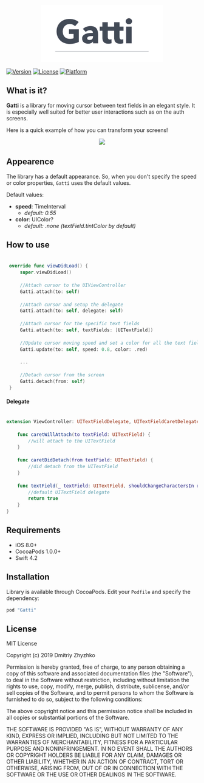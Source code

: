 <p align="center">
  <img src="/Resources/logo.gif" height="150px">
</p>

[![Version](https://img.shields.io/cocoapods/v/Gatti.svg?style=flat)](https://cocoapods.org/pods/Gatti)
[![License](https://img.shields.io/cocoapods/l/Gatti.svg?style=flat)](https://cocoapods.org/pods/Gatti)
[![Platform](https://img.shields.io/cocoapods/p/Gatti.svg?style=flat)](https://cocoapods.org/pods/Gatti)

## What is it?

**Gatti** is a library for moving cursor between text fields in an elegant style. It is especially well suited for better user interactions such as on the auth screens.

Here is a quick example of how you can transform your screens!

<p align="center">
  <img src="/Resources/sample.gif" height="700px">
</p>

## Appearence

The library has a default appearance. So, when you don't specify the speed or color properties, `Gatti` uses the default values.

Default values:
- **speed**: TimeInterval
    - *default: 0.55*
- **color**: UIColor?
  - *default: .none (textField.tintColor by default)*

## How to use

```swift

 override func viewDidLoad() {
     super.viewDidLoad()
    
     //Attach cursor to the UIViewController
     Gatti.attach(to: self)
     
     //Attach cursor and setup the delegate
     Gatti.attach(to: self, delegate: self)
     
     //Attach cursor for the specific text fields
     Gatti.attach(to: self, textFields: [UITextField])
     
     //Update cursor moving speed and set a color for all the text fields
     Gatti.update(to: self, speed: 0.8, color: .red)
     
     ...
     
     //Detach cursor from the screen
     Gatti.detach(from: self)
 }
```

#### Delegate

```swift

extension ViewController: UITextFieldDelegate, UITextFieldCaretDelegate {
    
    func caretWillAttach(to textField: UITextField) {
        //will attach to the UITextField
    }
    
    func caretDidDetach(from textField: UITextField) {
        //did detach from the UITextField
    }
   
    func textField(_ textField: UITextField, shouldChangeCharactersIn range: NSRange, replacementString string: String) -> Bool {
        //default UITextField delegate
        return true
    }
}
```

## Requirements

* iOS 8.0+
* CocoaPods 1.0.0+
* Swift 4.2

## Installation

Library is available through CocoaPods.
Edit your `Podfile` and specify the dependency:

```ruby
pod "Gatti"
```

## License

MIT License

Copyright (c) 2019 Dmitriy Zhyzhko

Permission is hereby granted, free of charge, to any person obtaining a copy
of this software and associated documentation files (the "Software"), to deal
in the Software without restriction, including without limitation the rights
to use, copy, modify, merge, publish, distribute, sublicense, and/or sell
copies of the Software, and to permit persons to whom the Software is
furnished to do so, subject to the following conditions:

The above copyright notice and this permission notice shall be included in all
copies or substantial portions of the Software.

THE SOFTWARE IS PROVIDED "AS IS", WITHOUT WARRANTY OF ANY KIND, EXPRESS OR
IMPLIED, INCLUDING BUT NOT LIMITED TO THE WARRANTIES OF MERCHANTABILITY,
FITNESS FOR A PARTICULAR PURPOSE AND NONINFRINGEMENT. IN NO EVENT SHALL THE
AUTHORS OR COPYRIGHT HOLDERS BE LIABLE FOR ANY CLAIM, DAMAGES OR OTHER
LIABILITY, WHETHER IN AN ACTION OF CONTRACT, TORT OR OTHERWISE, ARISING FROM,
OUT OF OR IN CONNECTION WITH THE SOFTWARE OR THE USE OR OTHER DEALINGS IN THE
SOFTWARE.
